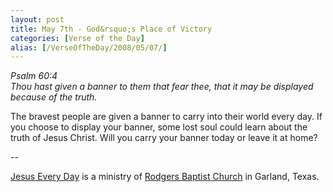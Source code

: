 ```yaml
---
layout: post
title: May 7th - God&rsquo;s Place of Victory
categories: [Verse of the Day]
alias: [/VerseOfTheDay/2008/05/07/]
---
```


_Psalm 60:4  
Thou hast given a banner to them that fear thee, that it may be
displayed because of the truth._

The bravest people are given a banner to carry into their world
every day. If you choose to display your banner, some lost soul could
learn about the truth of Jesus Christ. Will you carry your banner
today or leave it at home?

 --

<a href=http://jesuseveryday.net>Jesus Every Day</a> is a ministry of <a href=http://rodgersbaptist.net>Rodgers Baptist Church</a> in Garland, Texas.
